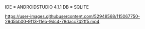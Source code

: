 IDE = ANDROIDSTUDIO 4.1.1
DB = SQLITE

https://user-images.githubusercontent.com/52948568/115067750-29d5bb00-9f13-11eb-9dc4-78dacc742ff5.mp4

